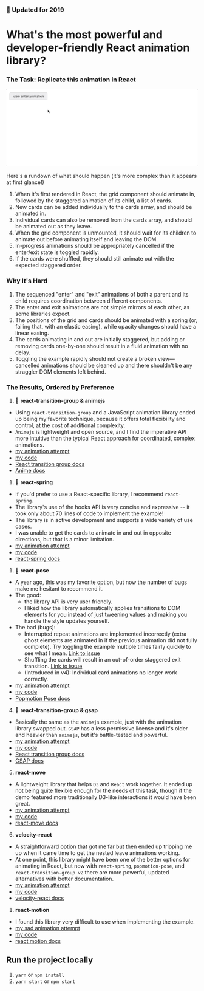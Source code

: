 ### 🚨 Updated for 2019

# What's the most powerful and developer-friendly React animation library?

### The Task: Replicate this animation in React

![example animation](./src/assets/comparison.gif)

Here's a rundown of what should happen (it's more complex than it appears at first glance!)

1. When it's first rendered in React, the grid component should animate in, followed by the staggered animation of its child, a list of cards.
2. New cards can be added individually to the cards array, and should be animated in.
3. Individual cards can also be removed from the cards array, and should be animated out as they leave.
4. When the grid component is unmounted, it should wait for its children to animate out before animating itself and leaving the DOM.
5. In-progress animations should be appropriately cancelled if the enter/exit state is toggled rapidly.
6. If the cards were shuffled, they should still animate out with the expected staggered order.

### Why It's Hard

1. The sequenced "enter" and "exit" animations of both a parent and its child requires coordination between different components.
2. The enter and exit animations are not simple mirrors of each other, as some libraries expect.
3. The positions of the grid and cards should be animated with a spring (or, failing that, with an elastic easing), while opacity changes should have a linear easing.
4. The cards animating in and out are initially staggered, but adding or removing cards one-by-one should result in a fluid animation with no delay.
5. Toggling the example rapidly should not create a broken view&mdash; cancelled animations should be cleaned up and there shouldn't be any straggler DOM elements left behind.

### The Results, Ordered by Preference

1. 🥇 **react-transition-group & animejs**

- Using `react-transition-group` and a JavaScript animation library ended up being my favorite technique, because it offers total flexibility and control, at the cost of additional complexity.
- `Animejs` is lightweight and open source, and I find the imperative API more intuitive than the typical React approach for coordinated, complex animations.
- [my animation attempt](https://alex.holachek.com/react-animation-comparison/?selectedKind=Animation%20Examples&selectedStory=React-Transition-Group%20%2B%20animejs&full=0&addons=1&stories=1&panelRight=0&addonPanel=storybook%2Factions%2Factions-panel)
- [my code](https://github.com/aholachek/react-animation-comparison/blob/master/src/react-transition-group-anime-example.js)
- [React transition group docs](http://reactcommunity.org/react-transition-group/)
- [Anime docs](https://github.com/juliangarnier/anime)

1. 🥈 **react-spring**

- If you'd prefer to use a React-specific library, I recommend `react-spring`.
- The library's use of the hooks API is very concise and expressive -- it took only about 70 lines of code to implement the example!
- The library is in active development and supports a wide variety of use cases.
- I was unable to get the cards to animate in and out in opposite directions, but that is a minor limitation.
- [my animation attempt](https://alex.holachek.com/react-animation-comparison/?selectedKind=Animation%20Examples&selectedStory=React-Spring&full=0&addons=1&stories=1&panelRight=0&addonPanel=storybook%2Factions%2Factions-panel)
- [my code](https://github.com/aholachek/react-animation-comparison/blob/master/src/react-spring-example.js)
- [react-spring docs](https://react-spring.surge.sh/)

1. 🥉 **react-pose**

- A year ago, this was my favorite option, but now the number of bugs make me hesitant to recommend it.
- The good:
  - the library API is very user friendly.
  - I liked how the library automatically applies transitions to DOM elements for you instead of just tweening values and making you handle the style updates yourself.
- The bad (bugs):
  - Interrupted repeat animations are implemented incorrectly (extra ghost elements are animated in if the previous animation did not fully complete). Try toggling the example multiple times fairly quickly to see what I mean. [Link to issue](https://github.com/Popmotion/popmotion/issues/318)
  - Shuffling the cards will result in an out-of-order staggered exit transition. [Link to issue](https://github.com/Popmotion/popmotion/issues/319)
  - (Introduced in v4): Individual card animations no longer work correctly.
- [my animation attempt](https://alex.holachek.com/react-animation-comparison/?selectedKind=Animation%20Examples&selectedStory=Popmotion%20Pose&full=0&addons=1&stories=1&panelRight=0&addonPanel=storybook%2Factions%2Factions-panel)
- [my code](https://github.com/aholachek/react-animation-comparison/blob/master/src/popmotion-pose-example.js)
- [Popmotion Pose docs](https://popmotion.io/pose/)

4. 🥉 **react-transition-group & gsap**

- Basically the same as the `animejs` example, just with the animation library swapped out. `GSAP` has a less permissive license and it's older and heavier than `animejs`, but it's battle-tested and powerful.
- [my animation attempt](https://alex.holachek.com/react-animation-comparison/?selectedKind=Animation%20Examples&selectedStory=React-Transition-Group%20%2B%20GSAP&full=0&addons=1&stories=1&panelRight=0&addonPanel=storybook%2Factions%2Factions-panel)
- [my code](https://github.com/aholachek/react-animation-comparison/blob/master/src/react-transition-group-gsap-example.js)
- [React transition group docs](http://reactcommunity.org/react-transition-group/)
- [GSAP docs](https://greensock.com/docs)

5.  **react-move**

- A lightweight library that helps `D3` and `React` work together. It ended up not being quite flexible enough for the needs of this task, though if the demo featured more traditionally D3-like interactions it would have been great.
- [my animation attempt](https://alex.holachek.com/react-animation-comparison/?selectedKind=Animation%20Examples&selectedStory=React-Move&full=0&addons=1&stories=1&panelRight=0&addonPanel=storybook%2Factions%2Factions-panel)
- [my code](https://github.com/aholachek/react-animation-comparison/blob/master/src/react-move-example.js)
- [react-move docs](https://react-move-example.js.org/#/)

6.  **velocity-react**

- A straightforward option that got me far but then ended up tripping me up when it came time to get the nested leave animations working.
- At one point, this library might have been one of the better options for animating in React, but now with  `react-spring`, `popmotion-pose`, and `react-transition-group v2` there are more powerful, updated alternatives with better documentation.
- [my animation attempt](https://alex.holachek.com/react-animation-comparison/?selectedKind=Animation%20Examples&selectedStory=Velocity-React&full=0&addons=1&stories=1&panelRight=0&addonPanel=storybook%2Factions%2Factions-panel)
- [my code](https://github.com/aholachek/react-animation-comparison/blob/master/src/velocity-react-example.js)
- [velocity-react docs](https://github.com/google-fabric/velocity-react)

1.  **react-motion**

- I found this library very difficult to use when implementing the example.
- [my sad animation attempt](https://alex.holachek.com/react-animation-comparison/?selectedKind=Animation%20Examples&selectedStory=React-Motion&full=0&addons=1&stories=1&panelRight=0&addonPanel=storybook%2Factions%2Factions-panel)
- [my code](https://github.com/aholachek/react-animation-comparison/blob/master/src/react-motion-example.js)
- [react motion docs](https://github.com/chenglou/react-motion)

## Run the project locally

1. `yarn` or `npm install`
2. `yarn start` or `npm start`
